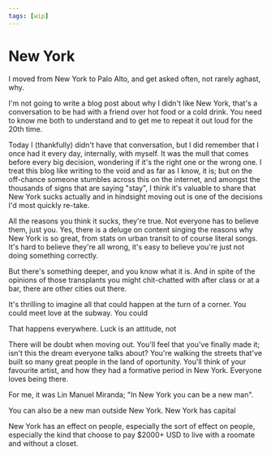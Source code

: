 ```yaml
---
tags: [wip]
---
```


# New York

I moved from New York to Palo Alto, and get asked often, not rarely aghast, why.

I'm not going to write a blog post about why I didn't like New York, that's a conversation to be had with a friend over hot food or a cold drink. You need to know me both to understand and to get me to repeat it out loud for the 20th time.

Today I (thankfully) didn't have that conversation, but I did remember that I once had it every day, internally, with myself. It was the mull that comes before every big decision, wondering if it's the right one or the wrong one. I treat this blog like writing to the void and as far as I know, it is; but on the off-chance someone stumbles across this on the internet, and amongst the thousands of signs that are saying "stay", I think it's valuable to share that New York sucks actually and in hindsight moving out is one of the decisions I'd most quickly re-take.

All the reasons you think it sucks, they're true. Not everyone has to believe them, just you. Yes, there is a deluge on content singing the reasons why New York is so great, from stats on urban transit to of course literal songs. It's hard to believe they're all wrong, it's easy to believe you're just not doing something correctly.

But there's something deeper, and you know what it is. And in spite of the opinions of those transplants you might chit-chatted with after class or at a bar, there are other cities out there.

It's thrilling to imagine all that could happen at the turn of a corner. You could meet love at the subway. You could

That happens everywhere. Luck is an attitude, not

There will be doubt when moving out. You'll feel that you've finally made it; isn't this the dream everyone talks about? You're walking the streets that've built so many great people in the land of oportunity. You'll think of your favourite artist, and how they had a formative period in New York. Everyone loves being there.

For me, it was Lin Manuel Miranda; "In New York you can be a new man".

You can also be a new man outside New York. New York has capital

New York has an effect on people, especially the sort of effect on people, especially the kind that choose to pay $2000+ USD to live with a roomate and without a closet.
